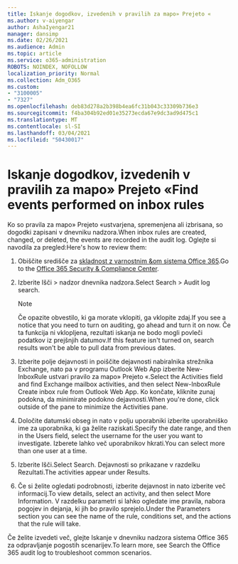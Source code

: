 ```yaml
---
title: Iskanje dogodkov, izvedenih v pravilih za mapo» Prejeto «
ms.author: v-aiyengar
author: AshaIyengar21
manager: dansimp
ms.date: 02/26/2021
ms.audience: Admin
ms.topic: article
ms.service: o365-administration
ROBOTS: NOINDEX, NOFOLLOW
localization_priority: Normal
ms.collection: Adm_O365
ms.custom:
- "3100005"
- "7327"
ms.openlocfilehash: deb83d278a2b398b4ea6fc31b043c33309b736e3
ms.sourcegitcommit: f4ba304b92ed01e35273ecda67e9dc3ad9d475c1
ms.translationtype: MT
ms.contentlocale: sl-SI
ms.lasthandoff: 03/04/2021
ms.locfileid: "50430017"
---
```

# <a name="find-events-performed-on-inbox-rules"></a><span data-ttu-id="1a9fb-102">Iskanje dogodkov, izvedenih v pravilih za mapo» Prejeto «</span><span class="sxs-lookup"><span data-stu-id="1a9fb-102">Find events performed on inbox rules</span></span>

<span data-ttu-id="1a9fb-103">Ko so pravila za mapo» Prejeto «ustvarjena, spremenjena ali izbrisana, so dogodki zapisani v dnevniku nadzora.</span><span class="sxs-lookup"><span data-stu-id="1a9fb-103">When inbox rules are created, changed, or deleted, the events are recorded in the audit log.</span></span> <span data-ttu-id="1a9fb-104">Oglejte si navodila za pregled:</span><span class="sxs-lookup"><span data-stu-id="1a9fb-104">Here's how to review them:</span></span>

1. <span data-ttu-id="1a9fb-105">Obiščite središče za [skladnost z varnostnim &om sistema Office 365](https://go.microsoft.com/fwlink/p/?linkid=2077143).</span><span class="sxs-lookup"><span data-stu-id="1a9fb-105">Go to the [Office 365 Security & Compliance Center](https://go.microsoft.com/fwlink/p/?linkid=2077143).</span></span>
1. <span data-ttu-id="1a9fb-106">Izberite Išči > nadzor dnevnika nadzora.</span><span class="sxs-lookup"><span data-stu-id="1a9fb-106">Select Search > Audit log search.</span></span>

    > [!NOTE]
    > <span data-ttu-id="1a9fb-107">Če opazite obvestilo, ki ga morate vklopiti, ga vklopite zdaj.</span><span class="sxs-lookup"><span data-stu-id="1a9fb-107">If you see a notice that you need to turn on auditing, go ahead and turn it on now.</span></span> <span data-ttu-id="1a9fb-108">Če ta funkcija ni vklopljena, rezultati iskanja ne bodo mogli povleči podatkov iz prejšnjih datumov.</span><span class="sxs-lookup"><span data-stu-id="1a9fb-108">If this feature isn't turned on, search results won't be able to pull data from previous dates.</span></span>
1. <span data-ttu-id="1a9fb-109">Izberite polje dejavnosti in poiščite dejavnosti nabiralnika strežnika Exchange, nato pa v programu Outlook Web App izberite New-InboxRule ustvari pravilo za mapo» Prejeto «.</span><span class="sxs-lookup"><span data-stu-id="1a9fb-109">Select the Activities field and find Exchange mailbox activities, and then select New-InboxRule Create inbox rule from Outlook Web App.</span></span> <span data-ttu-id="1a9fb-110">Ko končate, kliknite zunaj podokna, da minimirate podokno dejavnosti.</span><span class="sxs-lookup"><span data-stu-id="1a9fb-110">When you're done, click outside of the pane to minimize the Activities pane.</span></span>
1. <span data-ttu-id="1a9fb-111">Določite datumski obseg in nato v polju uporabniki izberite uporabniško ime za uporabnika, ki ga želite raziskati.</span><span class="sxs-lookup"><span data-stu-id="1a9fb-111">Specify the date range, and then in the Users field, select the username for the user you want to investigate.</span></span> <span data-ttu-id="1a9fb-112">Izberete lahko več uporabnikov hkrati.</span><span class="sxs-lookup"><span data-stu-id="1a9fb-112">You can select more than one user at a time.</span></span>
1. <span data-ttu-id="1a9fb-113">Izberite Išči.</span><span class="sxs-lookup"><span data-stu-id="1a9fb-113">Select Search.</span></span> <span data-ttu-id="1a9fb-114">Dejavnosti so prikazane v razdelku Rezultati.</span><span class="sxs-lookup"><span data-stu-id="1a9fb-114">The activities appear under Results.</span></span>
1. <span data-ttu-id="1a9fb-115">Če si želite ogledati podrobnosti, izberite dejavnost in nato izberite več informacij.</span><span class="sxs-lookup"><span data-stu-id="1a9fb-115">To view details, select an activity, and then select More Information.</span></span> <span data-ttu-id="1a9fb-116">V razdelku parametri si lahko ogledate ime pravila, nabora pogojev in dejanja, ki jih bo pravilo sprejelo.</span><span class="sxs-lookup"><span data-stu-id="1a9fb-116">Under the Parameters section you can see the name of the rule, conditions set, and the actions that the rule will take.</span></span>

<span data-ttu-id="1a9fb-117">Če želite izvedeti več, glejte Iskanje v dnevniku nadzora sistema Office 365 za odpravljanje pogostih scenarijev.</span><span class="sxs-lookup"><span data-stu-id="1a9fb-117">To learn more, see Search the Office 365 audit log to troubleshoot common scenarios.</span></span>